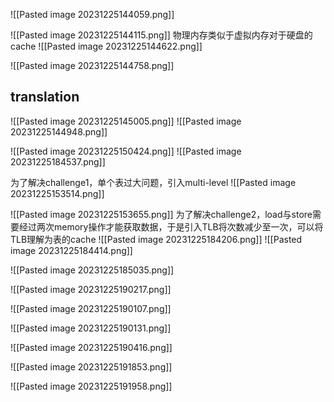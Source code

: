 ![[Pasted image 20231225144059.png]]

![[Pasted image 20231225144115.png]]
物理内存类似于虚拟内存对于硬盘的cache
![[Pasted image 20231225144622.png]]

![[Pasted image 20231225144758.png]]
## translation
![[Pasted image 20231225145005.png]]
![[Pasted image 20231225144948.png]]

![[Pasted image 20231225150424.png]]
![[Pasted image 20231225184537.png]]

为了解决challenge1，单个表过大问题，引入multi-level
![[Pasted image 20231225153514.png]]

![[Pasted image 20231225153655.png]]
为了解决challenge2，load与store需要经过两次memory操作才能获取数据，于是引入TLB将次数减少至一次，可以将TLB理解为表的cache
![[Pasted image 20231225184206.png]]
![[Pasted image 20231225184414.png]]

![[Pasted image 20231225185035.png]]

![[Pasted image 20231225190217.png]]



![[Pasted image 20231225190107.png]]


![[Pasted image 20231225190131.png]]

![[Pasted image 20231225190416.png]]


![[Pasted image 20231225191853.png]]


![[Pasted image 20231225191958.png]]